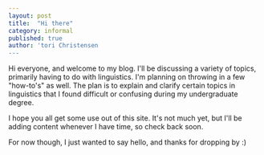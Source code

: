 ```yaml
---
layout: post
title:  "Hi there"
category: informal
published: true
author: 'tori Christensen
---
```


Hi everyone, and welcome to my blog. I'll be discussing a variety of topics, primarily having to do with linguistics. I'm planning on throwing in a few "how-to's" as well. The plan is to explain and clarify certain topics in linguistics that I found difficult or confusing during my undergraduate degree. 

I hope you all get some use out of this site. It's not much yet, but I'll be adding content whenever I have time, so check back soon.

For now though, I just wanted to say hello, and thanks for dropping by :)




